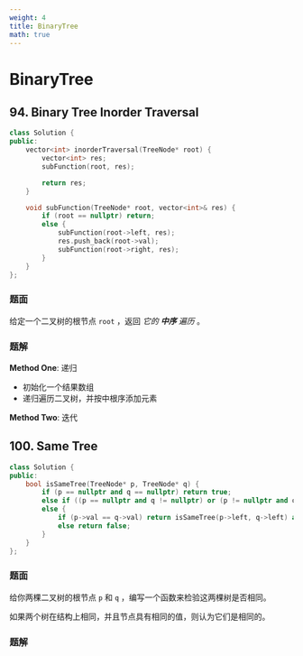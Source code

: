 ```yaml
---
weight: 4
title: BinaryTree
math: true
---
```


# BinaryTree

## 94. Binary Tree Inorder Traversal

```cpp
class Solution {
public:
    vector<int> inorderTraversal(TreeNode* root) {
        vector<int> res;
        subFunction(root, res);

        return res;
    }

    void subFunction(TreeNode* root, vector<int>& res) {
        if (root == nullptr) return;
        else {
            subFunction(root->left, res);
            res.push_back(root->val);
            subFunction(root->right, res);
        }
    }
};
```

### 题面

给定一个二叉树的根节点 `root` ，返回 _它的 **中序** 遍历_ 。

### 题解

**Method One**: 递归

- 初始化一个结果数组
- 递归遍历二叉树，并按中根序添加元素

**Method Two**: 迭代


## 100. Same Tree

```cpp
class Solution {
public:
    bool isSameTree(TreeNode* p, TreeNode* q) {
        if (p == nullptr and q == nullptr) return true;
        else if ((p == nullptr and q != nullptr) or (p != nullptr and q == nullptr)) return false;
        else {
            if (p->val == q->val) return isSameTree(p->left, q->left) and isSameTree(p->right, q->right);
            else return false;
        }
    }
};
```

### 题面

给你两棵二叉树的根节点 `p` 和 `q` ，编写一个函数来检验这两棵树是否相同。

如果两个树在结构上相同，并且节点具有相同的值，则认为它们是相同的。

### 题解

